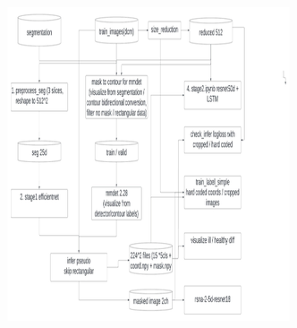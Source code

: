 <img align="left" width="1280" height="560" src="https://github.com/MenghaoZhao/RSNA2023kaggle/blob/master/rnsa_pipeline.jpeg">

